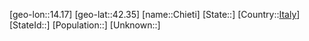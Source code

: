 ﻿---
location: [42.35,14.17]
type: City
tags:
- geo/City


SpocWebEntityId: 29587
isDeleted: false
confidential: public

---
[geo-lon::14.17]
[geo-lat::42.35]
[name::Chieti]
[State::]
[Country::[Italy](geo/Continent/Europe/Italy.md)]
[StateId::]
[Population::]
[Unknown::]

